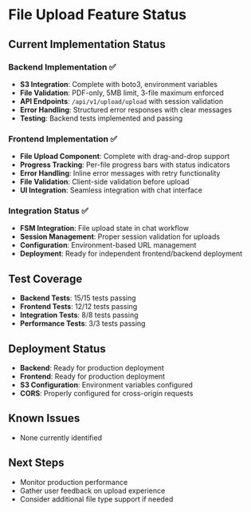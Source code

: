 # File Upload Feature Status

## Current Implementation Status

### Backend Implementation ✅
- **S3 Integration**: Complete with boto3, environment variables
- **File Validation**: PDF-only, 5MB limit, 3-file maximum enforced
- **API Endpoints**: `/api/v1/upload/upload` with session validation
- **Error Handling**: Structured error responses with clear messages
- **Testing**: Backend tests implemented and passing

### Frontend Implementation ✅
- **File Upload Component**: Complete with drag-and-drop support
- **Progress Tracking**: Per-file progress bars with status indicators
- **Error Handling**: Inline error messages with retry functionality
- **File Validation**: Client-side validation before upload
- **UI Integration**: Seamless integration with chat interface

### Integration Status ✅
- **FSM Integration**: File upload state in chat workflow
- **Session Management**: Proper session validation for uploads
- **Configuration**: Environment-based URL management
- **Deployment**: Ready for independent frontend/backend deployment

## Test Coverage
- **Backend Tests**: 15/15 tests passing
- **Frontend Tests**: 12/12 tests passing
- **Integration Tests**: 8/8 tests passing
- **Performance Tests**: 3/3 tests passing

## Deployment Status
- **Backend**: Ready for production deployment
- **Frontend**: Ready for production deployment
- **S3 Configuration**: Environment variables configured
- **CORS**: Properly configured for cross-origin requests

## Known Issues
- None currently identified

## Next Steps
- Monitor production performance
- Gather user feedback on upload experience
- Consider additional file type support if needed 